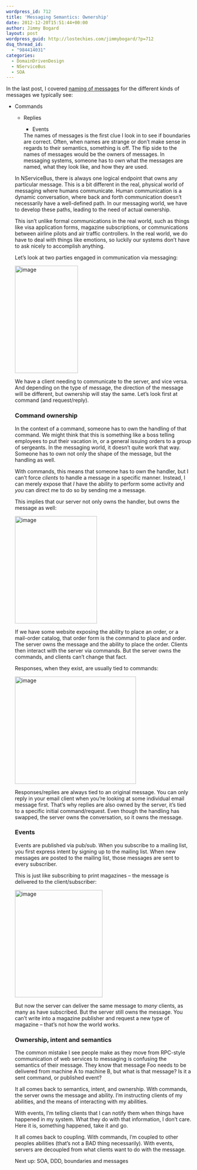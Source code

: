 ```yaml
---
wordpress_id: 712
title: 'Messaging Semantics: Ownership'
date: 2012-12-20T15:51:44+00:00
author: Jimmy Bogard
layout: post
wordpress_guid: http://lostechies.com/jimmybogard/?p=712
dsq_thread_id:
  - "984414031"
categories:
  - DomainDrivenDesign
  - NServiceBus
  - SOA
---
```

In the last post, I covered [naming of messages](http://lostechies.com/jimmybogard/2012/12/06/messaging-semantics-names-and-verbs/) for the different kinds of messages we typically see:

  * Commands 
      * Replies 
          * Events</ul> 
        The names of messages is the first clue I look in to see if boundaries are correct. Often, when names are strange or don’t make sense in regards to their semantics, something is off. The flip side to the names of messages would be the owners of messages. In messaging systems, someone has to own what the messages are named, what they look like, and how they are used.
        
        In NServiceBus, there is always one logical endpoint that owns any particular message. This is a bit different in the real, physical world of messaging where humans communicate. Human communication is a dynamic conversation, where back and forth communication doesn’t necessarily have a well-defined path. In our messaging world, we have to develop these paths, leading to the need of actual ownership.
        
        This isn’t unlike formal communications in the real world, such as things like visa application forms, magazine subscriptions, or communications between airline pilots and air traffic controllers. In the real world, we do have to deal with things like emotions, so luckily our systems don’t have to ask nicely to accomplish anything.
        
        Let’s look at two parties engaged in communication via messaging:
        
        [<img style="background-image: none; border-right-width: 0px; padding-left: 0px; padding-right: 0px; display: inline; border-top-width: 0px; border-bottom-width: 0px; border-left-width: 0px; padding-top: 0px" title="image" border="0" alt="image" src="http://lostechies.com/content/jimmybogard/uploads/2012/12/image_thumb.png" width="171" height="291" />](http://lostechies.com/content/jimmybogard/uploads/2012/12/image.png)
        
        We have a client needing to communicate to the server, and vice versa. And depending on the type of message, the direction of the message will be different, but ownership will stay the same. Let’s look first at command (and request/reply).
        
        ### Command ownership
        
        In the context of a command, someone has to own the handling of that command. We might think that this is something like a boss telling employees to put their vacation in, or a general issuing orders to a group of sergeants. In the messaging world, it doesn’t quite work that way. Someone has to own not only the shape of the message, but the handling as well.
        
        With commands, this means that someone has to own the handler, but I can’t force _clients_ to handle a message in a specific manner. Instead, I can merely expose that _I_ have the ability to perform some activity and _you_ can direct me to do so by sending me a message.
        
        This implies that our server not only owns the handler, but owns the message as well:
        
        [<img style="background-image: none; border-right-width: 0px; padding-left: 0px; padding-right: 0px; display: inline; border-top-width: 0px; border-bottom-width: 0px; border-left-width: 0px; padding-top: 0px" title="image" border="0" alt="image" src="http://lostechies.com/content/jimmybogard/uploads/2012/12/image_thumb1.png" width="223" height="291" />](http://lostechies.com/content/jimmybogard/uploads/2012/12/image1.png)
        
        If we have some website exposing the ability to place an order, or a mail-order catalog, that order form is the command to place and order. The server owns the message and the ability to place the order. Clients then interact with the server via commands. But the server owns the commands, and clients can’t change that fact.
        
        Responses, when they exist, are usually tied to commands:
        
        [<img style="background-image: none; border-right-width: 0px; padding-left: 0px; padding-right: 0px; display: inline; border-top-width: 0px; border-bottom-width: 0px; border-left-width: 0px; padding-top: 0px" title="image" border="0" alt="image" src="http://lostechies.com/content/jimmybogard/uploads/2012/12/image_thumb2.png" width="329" height="291" />](http://lostechies.com/content/jimmybogard/uploads/2012/12/image2.png)
        
        Responses/replies are always tied to an original message. You can only reply in your email client when you’re looking at some individual email message first. That’s why replies are also owned by the server, it’s tied to a specific initial command/request. Even though the handling has swapped, the server owns the conversation, so it owns the message.
        
        ### Events
        
        Events are published via pub/sub. When you subscribe to a mailing list, you first express intent by signing up to the mailing list. When new messages are posted to the mailing list, those messages are sent to every subscriber.
        
        This is just like subscribing to print magazines – the message is delivered to the client/subscriber:
        
        [<img style="background-image: none; border-right-width: 0px; padding-left: 0px; padding-right: 0px; display: inline; border-top-width: 0px; border-bottom-width: 0px; border-left-width: 0px; padding-top: 0px" title="image" border="0" alt="image" src="http://lostechies.com/content/jimmybogard/uploads/2012/12/image_thumb3.png" width="238" height="291" />](http://lostechies.com/content/jimmybogard/uploads/2012/12/image3.png)
        
        But now the server can deliver the same message to _many_ clients, as many as have subscribed. But the server still owns the message. You can’t write into a magazine publisher and request a new type of magazine – that’s not how the world works.
        
        ### Ownership, intent and semantics
        
        The common mistake I see people make as they move from RPC-style communication of web services to messaging is confusing the semantics of their message. They know that message Foo needs to be delivered from machine A to machine B, but what is that message? Is it a sent command, or published event?
        
        It all comes back to semantics, intent, and ownership. With commands, the server owns the message and ability. I’m instructing clients of my abilities, and the means of interacting with my abilities.
        
        With events, I’m telling clients that I can notify them when things have happened in my system. What they do with that information, I don’t care. Here it is, something happened, take it and go.
        
        It all comes back to coupling. With commands, I’m coupled to other peoples abilities (that’s not a BAD thing necessarily). With events, servers are decoupled from what clients want to do with the message.
        
        Next up: SOA, DDD, boundaries and messages